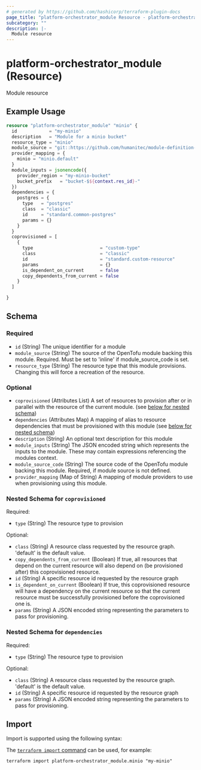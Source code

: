 ```yaml
---
# generated by https://github.com/hashicorp/terraform-plugin-docs
page_title: "platform-orchestrator_module Resource - platform-orchestrator"
subcategory: ""
description: |-
  Module resource
---
```


# platform-orchestrator_module (Resource)

Module resource

## Example Usage

```terraform
resource "platform-orchestrator_module" "minio" {
  id            = "my-minio"
  description   = "Module for a minio bucket"
  resource_type = "minio"
  module_source = "git::https://github.com/humanitec/module-definition-library//minio?ref=preview"
  provider_mapping = {
    minio = "minio.default"
  }
  module_inputs = jsonencode({
    provider_region = "my-minio-bucket"
    bucket_prefix   = "bucket-$${context.res_id}-"
  })
  dependencies = {
    postgres = {
      type   = "postgres"
      class  = "classic"
      id     = "standard.common-postgres"
      params = {}
    }
  }
  coprovisioned = [
    {
      type                         = "custom-type"
      class                        = "classic"
      id                           = "standard.custom-resource"
      params                       = {}
      is_dependent_on_current      = false
      copy_dependents_from_current = false
    }
  ]

}
```

<!-- schema generated by tfplugindocs -->
## Schema

### Required

- `id` (String) The unique identifier for a module
- `module_source` (String) The source of the OpenTofu module backing this module. Required. Must be set to 'inline' if module_source_code is set.
- `resource_type` (String) The resource type that this module provisions. Changing this will force a recreation of the resource.

### Optional

- `coprovisioned` (Attributes List) A set of resources to provision after or in parallel with the resource of the current module. (see [below for nested schema](#nestedatt--coprovisioned))
- `dependencies` (Attributes Map) A mapping of alias to resource dependencies that must be provisioned with this module (see [below for nested schema](#nestedatt--dependencies))
- `description` (String) An optional text description for this module
- `module_inputs` (String) The JSON encoded string which represents the inputs to the module. These may contain expressions referencing the modules context.
- `module_source_code` (String) The source code of the OpenTofu module backing this module. Required, if module source is not defined.
- `provider_mapping` (Map of String) A mapping of module providers to use when provisioning using this module.

<a id="nestedatt--coprovisioned"></a>
### Nested Schema for `coprovisioned`

Required:

- `type` (String) The resource type to provision

Optional:

- `class` (String) A resource class requested by the resource graph. 'default' is the default value.
- `copy_dependents_from_current` (Boolean) If true, all resources that depend on the current resource will also depend on (be provisioned after) this coprovisioned resource.
- `id` (String) A specific resource id requested by the resource graph
- `is_dependent_on_current` (Boolean) If true, this coprovisioned resource will have a dependency on the current resource so that the current
resource must be successfully provisioned before the coprovisioned one is.
- `params` (String) A JSON encoded string representing the parameters to pass for provisioning.


<a id="nestedatt--dependencies"></a>
### Nested Schema for `dependencies`

Required:

- `type` (String) The resource type to provision

Optional:

- `class` (String) A resource class requested by the resource graph. 'default' is the default value.
- `id` (String) A specific resource id requested by the resource graph
- `params` (String) A JSON encoded string representing the parameters to pass for provisioning.

## Import

Import is supported using the following syntax:

The [`terraform import` command](https://developer.hashicorp.com/terraform/cli/commands/import) can be used, for example:

```shell
terraform import platform-orchestrator_module.minio "my-minio"
```
